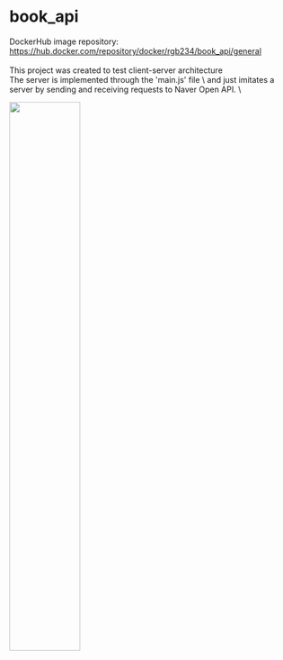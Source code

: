 # book_api
DockerHub image repository: https://hub.docker.com/repository/docker/rgb234/book_api/general <br></br>
This project was created to test client-server architecture \
The server is implemented through the 'main.js' file \ 
and just imitates a server by sending and receiving requests to Naver Open API. \

<img src="https://github.com/RGB234/book_api/assets/67996767/fc4bed48-8942-43bc-aaab-a1ddffd74730" width="50%" height="50%">
